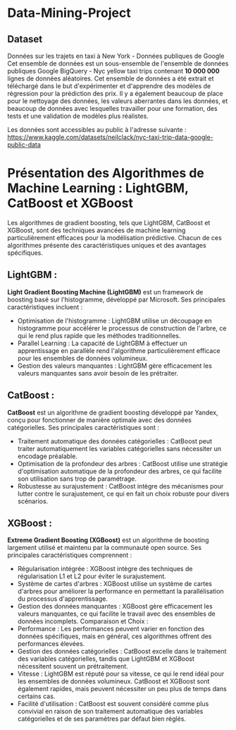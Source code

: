 # Data-Mining-Project

## Dataset
Données sur les trajets en taxi à New York - Données publiques de Google
Cet ensemble de données est un sous-ensemble de l'ensemble de données publiques Google BigQuery - Nyc yellow taxi trips contenant **10 000 000** lignes de données aléatoires. Cet ensemble de données a été extrait et téléchargé dans le but d'expérimenter et d'apprendre des modèles de régression pour la prédiction des prix. Il y a également beaucoup de place pour le nettoyage des données, les valeurs aberrantes dans les données, et beaucoup de données avec lesquelles travailler pour une formation, des tests et une validation de modèles plus réalistes.

Les données sont accessibles au public à l'adresse suivante : https://www.kaggle.com/datasets/neilclack/nyc-taxi-trip-data-google-public-data


# Présentation des Algorithmes de Machine Learning : LightGBM, CatBoost et XGBoost
Les algorithmes de gradient boosting, tels que LightGBM, CatBoost et XGBoost, sont des techniques avancées de machine learning particulièrement efficaces pour la modélisation prédictive. Chacun de ces algorithmes présente des caractéristiques uniques et des avantages spécifiques.
## **LightGBM :**
**Light Gradient Boosting Machine (LightGBM)** est un framework de boosting basé sur l'histogramme, développé par Microsoft. Ses principales caractéristiques incluent :
*	Optimisation de l'histogramme : LightGBM utilise un découpage en histogramme pour accélérer le processus de construction de l'arbre, ce qui le rend plus rapide que les méthodes traditionnelles.
*	Parallel Learning : La capacité de LightGBM à effectuer un apprentissage en parallèle rend l'algorithme particulièrement efficace pour les ensembles de données volumineux.
*	Gestion des valeurs manquantes : LightGBM gère efficacement les valeurs manquantes sans avoir besoin de les prétraiter.
## **CatBoost :**
**CatBoost** est un algorithme de gradient boosting développé par Yandex, conçu pour fonctionner de manière optimale avec des données catégorielles. Ses principales caractéristiques sont :
*	Traitement automatique des données catégorielles : CatBoost peut traiter automatiquement les variables catégorielles sans nécessiter un encodage préalable.
*	Optimisation de la profondeur des arbres : CatBoost utilise une stratégie d'optimisation automatique de la profondeur des arbres, ce qui facilite son utilisation sans trop de paramétrage.
*	Robustesse au surajustement : CatBoost intègre des mécanismes pour lutter contre le surajustement, ce qui en fait un choix robuste pour divers scénarios.
## **XGBoost :**
**Extreme Gradient Boosting (XGBoost)** est un algorithme de boosting largement utilisé et maintenu par la communauté open source. Ses principales caractéristiques comprennent :
*	Régularisation intégrée : XGBoost intègre des techniques de régularisation L1 et L2 pour éviter le surajustement.
*	Système de cartes d'arbres : XGBoost utilise un système de cartes d'arbres pour améliorer la performance en permettant la parallélisation du processus d'apprentissage.
*	Gestion des données manquantes : XGBoost gère efficacement les valeurs manquantes, ce qui facilite le travail avec des ensembles de données incomplets.
Comparaison et Choix :
*	Performance : Les performances peuvent varier en fonction des données spécifiques, mais en général, ces algorithmes offrent des performances élevées.
*	Gestion des données catégorielles : CatBoost excelle dans le traitement des variables catégorielles, tandis que LightGBM et XGBoost nécessitent souvent un prétraitement.
*	Vitesse : LightGBM est réputé pour sa vitesse, ce qui le rend idéal pour les ensembles de données volumineux. CatBoost et XGBoost sont également rapides, mais peuvent nécessiter un peu plus de temps dans certains cas.
*	Facilité d'utilisation : CatBoost est souvent considéré comme plus convivial en raison de son traitement automatique des variables catégorielles et de ses paramètres par défaut bien réglés.

